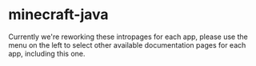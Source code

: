 # minecraft-java

Currently we're reworking these intropages for each app, please use the menu on the left to select other available documentation pages for each app, including this one.
